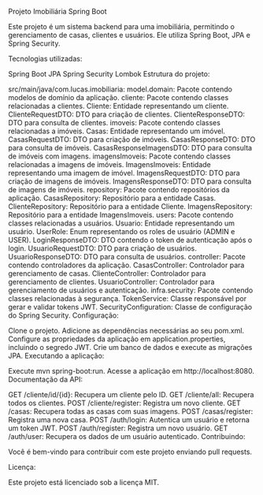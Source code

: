 Projeto Imobiliária Spring Boot

Este projeto é um sistema backend para uma imobiliária, permitindo o gerenciamento de casas, clientes e usuários. Ele utiliza Spring Boot, JPA e Spring Security.

Tecnologias utilizadas:

Spring Boot
JPA
Spring Security
Lombok
Estrutura do projeto:

src/main/java/com.lucas.imobiliaria:
model.domain: Pacote contendo modelos de domínio da aplicação.
cliente: Pacote contendo classes relacionadas a clientes.
Cliente: Entidade representando um cliente.
ClienteRequestDTO: DTO para criação de clientes.
ClienteResponseDTO: DTO para consulta de clientes.
imoveis: Pacote contendo classes relacionadas a imóveis.
Casas: Entidade representando um imóvel.
CasasRequestDTO: DTO para criação de imóveis.
CasasResponseDTO: DTO para consulta de imóveis.
CasasResponseImagensDTO: DTO para consulta de imóveis com imagens.
imagensImoveis: Pacote contendo classes relacionadas a imagens de imóveis.
ImagensImoveis: Entidade representando uma imagem de imóvel.
ImagensRequestDTO: DTO para criação de imagens de imóveis.
ImagensResponseDTO: DTO para consulta de imagens de imóveis.
repository: Pacote contendo repositórios da aplicação.
CasasRepository: Repositório para a entidade Casas.
ClienteRepository: Repositório para a entidade Cliente.
ImagensRepository: Repositório para a entidade ImagensImoveis.
users: Pacote contendo classes relacionadas a usuários.
Usuario: Entidade representando um usuário.
UserRole: Enum representando os roles de usuário (ADMIN e USER).
LoginResponseDTO: DTO contendo o token de autenticação após o login.
UsuarioRequestDTO: DTO para criação de usuários.
UsuarioResponseDTO: DTO para consulta de usuários.
controller: Pacote contendo controladores da aplicação.
CasasController: Controlador para gerenciamento de casas.
ClienteController: Controlador para gerenciamento de clientes.
UsuarioController: Controlador para gerenciamento de usuários e autenticação.
infra.security: Pacote contendo classes relacionadas à segurança.
TokenService: Classe responsável por gerar e validar tokens JWT.
SecurityConfiguration: Classe de configuração do Spring Security.
Configuração:

Clone o projeto.
Adicione as dependências necessárias ao seu pom.xml.
Configure as propriedades da aplicação em application.properties, incluindo o segredo JWT.
Crie um banco de dados e execute as migrações JPA.
Executando a aplicação:

Execute mvn spring-boot:run.
Acesse a aplicação em http://localhost:8080.
Documentação da API:

GET /cliente/id/{id}: Recupera um cliente pelo ID.
GET /cliente/all: Recupera todos os clientes.
POST /cliente/register: Registra um novo cliente.
GET /casas: Recupera todas as casas com suas imagens.
POST /casas/register: Registra uma nova casa.
POST /auth/login: Autentica um usuário e retorna um token JWT.
POST /auth/register: Registra um novo usuário.
GET /auth/user: Recupera os dados de um usuário autenticado.
Contribuindo:

Você é bem-vindo para contribuir com este projeto enviando pull requests.

Licença:

Este projeto está licenciado sob a licença MIT.
